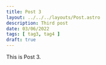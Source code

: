 ```yaml
---
title: Post 3
layout: ../../../layouts/Post.astro
description: Third post
date: 03/06/2022
tags: [ tag3, tag4 ]
draft: true
---
```


This is Post 3.
